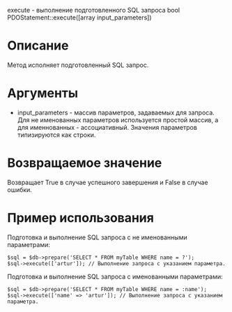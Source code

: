 execute - выполнение подготовленного SQL запроса
    bool PDOStatement::execute([array input_parameters])

Описание
========

Метод исполняет подготовленный SQL запрос.

Аргументы
=========

* input_parameters - массив параметров, задаваемых для запроса. Для не именованных параметров используется простой массив, а для именнованных - ассоциативный. Значения параметров типизируются как строки.

Возвращаемое значение
=====================

Возвращает True в случае успешного завершения и False в случае ошибки.

Пример использования
====================

Подготовка и выполнение SQL запроса с не именованными параметрами:

    $sql = $db->prepare('SELECT * FROM myTable WHERE name = ?');
    $sql->execute(['artur']); // Выполнение запроса с указанием параметра.

Подготовка и выполнение SQL запроса с именованными параметрами:

    $sql = $db->prepare('SELECT * FROM myTable WHERE name = :name');
    $sql->execute(['name' => 'artur']); // Выполнение запроса с указанием параметра.
